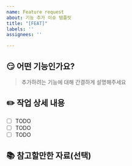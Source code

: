 ```yaml
---
name: Feature request
about: 기능 추가 이슈 템플릿
title: "[FEAT]"
labels: ''
assignees: ''

---
```


## 😏 어떤 기능인가요?

> 추가하려는 기능에 대해 간결하게 설명해주세요

## ✏️ 작업 상세 내용

- [ ] TODO
- [ ] TODO
- [ ] TODO

## 📚 참고할만한 자료(선택)
